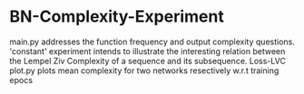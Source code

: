 # BN-Complexity-Experiment
 main.py addresses the function frequency and output complexity questions.
'constant' experiment intends to illustrate the interesting relation between the Lempel Ziv Complexity of a sequence and its subsequence. 
Loss-LVC plot.py plots mean complexity for two networks resectively w.r.t training epocs
